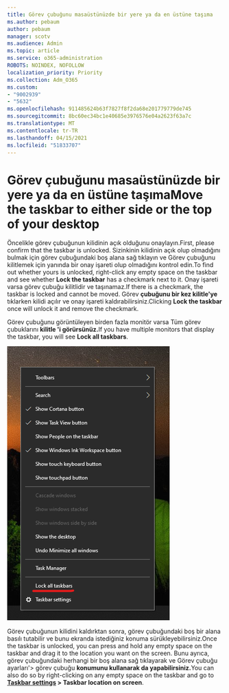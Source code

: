 ```yaml
---
title: Görev çubuğunu masaüstünüzde bir yere ya da en üstüne taşıma
ms.author: pebaum
author: pebaum
manager: scotv
ms.audience: Admin
ms.topic: article
ms.service: o365-administration
ROBOTS: NOINDEX, NOFOLLOW
localization_priority: Priority
ms.collection: Adm_O365
ms.custom:
- "9002939"
- "5632"
ms.openlocfilehash: 911485624b63f7827f8f2da68e201779779de745
ms.sourcegitcommit: 8bc60ec34bc1e40685e3976576e04a2623f63a7c
ms.translationtype: MT
ms.contentlocale: tr-TR
ms.lasthandoff: 04/15/2021
ms.locfileid: "51833707"
---
```

# <a name="move-the-taskbar-to-either-side-or-the-top-of-your-desktop"></a><span data-ttu-id="2aab3-102">Görev çubuğunu masaüstünüzde bir yere ya da en üstüne taşıma</span><span class="sxs-lookup"><span data-stu-id="2aab3-102">Move the taskbar to either side or the top of your desktop</span></span>

<span data-ttu-id="2aab3-103">Öncelikle görev çubuğunun kilidinin açık olduğunu onaylayın.</span><span class="sxs-lookup"><span data-stu-id="2aab3-103">First, please confirm that the taskbar is unlocked.</span></span> <span data-ttu-id="2aab3-104">Sizinkinin kilidinin açık olup olmadığını bulmak için görev çubuğundaki  boş alana sağ tıklayın ve Görev çubuğunu kilitlemek için yanında bir onay işareti olup olmadığını kontrol edin.</span><span class="sxs-lookup"><span data-stu-id="2aab3-104">To find out whether yours is unlocked, right-click any empty space on the taskbar and see whether **Lock the taskbar** has a checkmark next to it.</span></span> <span data-ttu-id="2aab3-105">Onay işareti varsa görev çubuğu kilitlidir ve taşınamaz.</span><span class="sxs-lookup"><span data-stu-id="2aab3-105">If there is a checkmark, the taskbar is locked and cannot be moved.</span></span> <span data-ttu-id="2aab3-106">Görev **çubuğunu bir kez kilitle'ye** tıklarken kilidi açılır ve onay işareti kaldırabilirsiniz.</span><span class="sxs-lookup"><span data-stu-id="2aab3-106">Clicking **Lock the taskbar** once will unlock it and remove the checkmark.</span></span>

<span data-ttu-id="2aab3-107">Görev çubuğunu görüntüleyen birden fazla monitör varsa Tüm görev çubuklarını **kilitle 'i görürsünüz.**</span><span class="sxs-lookup"><span data-stu-id="2aab3-107">If you have multiple monitors that display the taskbar, you will see **Lock all taskbars**.</span></span>

![Tüm görev çubuklarını kilitleme](media/lock-all-taskbars.png)

<span data-ttu-id="2aab3-109">Görev çubuğunun kilidini kaldırktan sonra, görev çubuğundaki boş bir alana basılı tutabilir ve bunu ekranda istediğiniz konuma sürükleyebilirsiniz.</span><span class="sxs-lookup"><span data-stu-id="2aab3-109">Once the taskbar is unlocked, you can press and hold any empty space on the taskbar and drag it to the location you want on the screen.</span></span> <span data-ttu-id="2aab3-110">Bunu ayrıca, görev çubuğundaki herhangi bir boş alana sağ tıklayarak ve Görev çubuğu ayarları'> görev çubuğu **[](ms-settings:taskbar?activationSource=GetHelp) konumunu kullanarak da yapabilirsiniz.**</span><span class="sxs-lookup"><span data-stu-id="2aab3-110">You can also do so by right-clicking on any empty space on the taskbar and go to **[Taskbar settings](ms-settings:taskbar?activationSource=GetHelp) > Taskbar location on screen**.</span></span>
